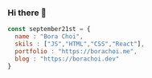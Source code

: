 ### Hi there 👋

<!--
**september21st/september21st** is a ✨ _special_ ✨ repository because its `README.md` (this file) appears on your GitHub profile.

Here are some ideas to get you started:

- 🔭 I’m currently working on ...
- 🌱 I’m currently learning ...
- 👯 I’m looking to collaborate on ...
- 🤔 I’m looking for help with ...
- 💬 Ask me about ...
- 📫 How to reach me: ...
- 😄 Pronouns: ...
- ⚡ Fun fact: ...
-->

```jsx
const september21st = {
  name : "Bora Choi",
  skils : ["JS","HTML","CSS","React"],
  portfolio : "https://borachoi.me",
  blog : "https://borachoi.dev"
}
```

